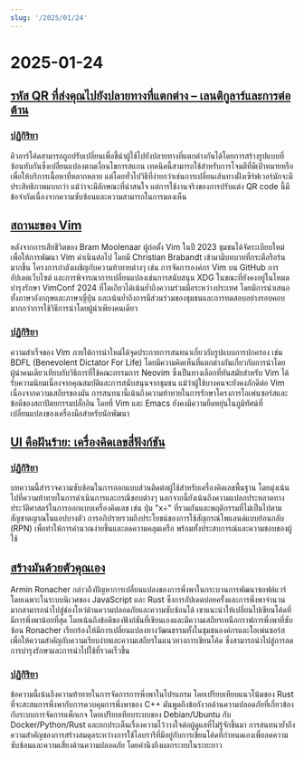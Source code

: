 ```yaml
---
slug: '/2025/01/24'
---
```


# 2025-01-24

## [รหัส QR ที่ส่งคุณไปยังปลายทางที่แตกต่าง – เลนติกูลาร์และการต่อต้าน](https://mstdn.social/@isziaui/113874436953157913)

### [ปฏิกิริยา](https://news.ycombinator.com/item?id=42809268)

คิวอาร์โค้ดสามารถถูกปรับเปลี่ยนเพื่อชี้นำผู้ใช้ไปยังปลายทางที่แตกต่างกันได้โดยการสร้างรูปแบบที่ซ้อนทับกันซึ่งเปลี่ยนแปลงตามเงื่อนไขการสแกน เทคนิคนี้สามารถใช้สำหรับการโจมตีที่มีเป้าหมายหรือเพื่อให้บริการเนื้อหาที่หลากหลาย แต่โดยทั่วไปวิธีที่ง่ายกว่าเช่นการเปลี่ยนเส้นทางฝั่งเซิร์ฟเวอร์มักจะมีประสิทธิภาพมากกว่า แม้ว่าจะมีลักษณะที่น่าสนใจ แต่การใช้งานจริงของการปรับแต่ง QR code นี้มีข้อจำกัดเนื่องจากความซับซ้อนและความสามารถในการมองเห็น

## [สถานะของ Vim](https://lwn.net/Articles/1002342/)

หลังจากการเสียชีวิตของ Bram Moolenaar ผู้ก่อตั้ง Vim ในปี 2023 ชุมชนได้จัดระเบียบใหม่เพื่อให้การพัฒนา Vim ดำเนินต่อไป โดยมี Christian Brabandt เข้ามามีบทบาทที่กระตือรือร้นมากขึ้น โครงการกำลังเผชิญกับความท้าทายต่างๆ เช่น การจัดการองค์กร Vim บน GitHub การอัปเดตเว็บไซต์ และการพิจารณาการเปลี่ยนแปลงเช่นการสนับสนุน XDG ในขณะที่ยังคงอยู่ในโหมดบำรุงรักษา VimConf 2024 ที่โตเกียวได้เน้นย้ำถึงความร่วมมือระหว่างประเทศ โดยมีการนำเสนอทั้งภาษาอังกฤษและภาษาญี่ปุ่น และเน้นย้ำถึงการมีส่วนร่วมของชุมชนและการทดสอบอย่างรอบคอบมากกว่าการใช้วิธีการนำโดยผู้นำเพียงคนเดียว

### [ปฏิกิริยา](https://news.ycombinator.com/item?id=42810176)

ความสำเร็จของ Vim ภายใต้การนำใหม่ได้จุดประกายการสนทนาเกี่ยวกับรูปแบบการปกครอง เช่น BDFL (Benevolent Dictator For Life) โดยมีความคิดเห็นที่แตกต่างกันเกี่ยวกับการนำโดยผู้นำคนเดียวเทียบกับวิธีการที่ใช้คณะกรรมการ Neovim ซึ่งเป็นทางเลือกที่ทันสมัยสำหรับ Vim ได้รับความนิยมเนื่องจากคุณสมบัติและการสนับสนุนจากชุมชน แม้ว่าผู้ใช้บางคนจะยังคงภักดีต่อ Vim เนื่องจากความเสถียรของมัน การสนทนานี้เน้นถึงความท้าทายในการรักษาโครงการโอเพ่นซอร์สและข้อดีของสถาปัตยกรรมปลั๊กอิน โดยที่ Vim และ Emacs ยังคงมีความยืดหยุ่นในภูมิทัศน์ที่เปลี่ยนแปลงของเครื่องมือสำหรับนักพัฒนา

## [UI คือฝันร้าย: เครื่องคิดเลขสี่ฟังก์ชัน](https://lcamtuf.substack.com/p/ui-is-hell-four-function-calculators)

### [ปฏิกิริยา](https://news.ycombinator.com/item?id=42810300)

บทความนี้สำรวจความซับซ้อนในการออกแบบส่วนติดต่อผู้ใช้สำหรับเครื่องคิดเลขพื้นฐาน โดยมุ่งเน้นไปที่ความท้าทายในการดำเนินการและกรณีขอบต่างๆ นอกจากนี้ยังเน้นถึงความแปลกประหลาดทางประวัติศาสตร์ในการออกแบบเครื่องคิดเลข เช่น ปุ่ม "x÷" ที่รวมกันและพฤติกรรมที่ไม่เป็นไปตามสัญชาตญาณในแอปบางตัว การอภิปรายรวมถึงประโยชน์ของการใช้สัญกรณ์โพแลนด์แบบย้อนกลับ (RPN) เพื่อทำให้การคำนวณง่ายขึ้นและลดความคลุมเครือ พร้อมทั้งประสบการณ์และความชอบของผู้ใช้

## [สร้างมันด้วยตัวคุณเอง](https://lucumr.pocoo.org/2025/1/24/build-it-yourself/)

Armin Ronacher กล่าวถึงปัญหาการเปลี่ยนแปลงของการพึ่งพาในกระบวนการพัฒนาซอฟต์แวร์ โดยเฉพาะในระบบนิเวศของ JavaScript และ Rust ซึ่งการอัปเดตบ่อยครั้งและการพึ่งพาจำนวนมากสามารถนำไปสู่ช่องโหว่ด้านความปลอดภัยและความซับซ้อนได้ เขาแนะนำให้เปลี่ยนไปเขียนโค้ดที่มีการพึ่งพาน้อยที่สุด โดยเน้นถึงข้อดีของฟังก์ชันที่เขียนเองและมีความเสถียรเหนือกราฟการพึ่งพาที่ซับซ้อน Ronacher เรียกร้องให้มีการเปลี่ยนแปลงทางวัฒนธรรมทั้งในชุมชนองค์กรและโอเพ่นซอร์ส เพื่อให้ความสำคัญกับความเรียบง่ายและความเสถียรในแนวทางการเขียนโค้ด ซึ่งสามารถนำไปสู่การลดการบำรุงรักษาและการนำไปใช้ที่รวดเร็วขึ้น

### [ปฏิกิริยา](https://news.ycombinator.com/item?id=42812641)

ข้อความนี้เน้นถึงความท้าทายในการจัดการการพึ่งพาในโปรแกรม โดยเปรียบเทียบแนวโน้มของ Rust ที่จะสะสมการพึ่งพากับการควบคุมการพึ่งพาของ C++ มันพูดถึงข้อกังวลด้านความปลอดภัยที่เกี่ยวข้องกับระบบการจัดการแพ็กเกจ โดยเปรียบเทียบระบบของ Debian/Ubuntu กับ Docker/Python/Rust และยกประเด็นเรื่องความไว้วางใจต่อผู้ดูแลที่ไม่รู้จักขึ้นมา การสนทนาย้ำถึงความสำคัญของการสร้างสมดุลระหว่างการใช้ไลบรารีที่มีอยู่กับการเขียนโค้ดที่กำหนดเองเพื่อลดความซับซ้อนและความเสี่ยงด้านความปลอดภัย โดยคำนึงถึงผลกระทบในระยะยาว

<head>
  <meta property="og:title" content="รหัส QR ที่ส่งคุณไปยังปลายทางที่แตกต่าง – เลนติกูลาร์และการต่อต้าน" />
  <meta property="og:type" content="website" />
  <meta property="og:image" content="https://og.cho.sh/api/og/?title=%E0%B8%A3%E0%B8%AB%E0%B8%B1%E0%B8%AA%20QR%20%E0%B8%97%E0%B8%B5%E0%B9%88%E0%B8%AA%E0%B9%88%E0%B8%87%E0%B8%84%E0%B8%B8%E0%B8%93%E0%B9%84%E0%B8%9B%E0%B8%A2%E0%B8%B1%E0%B8%87%E0%B8%9B%E0%B8%A5%E0%B8%B2%E0%B8%A2%E0%B8%97%E0%B8%B2%E0%B8%87%E0%B8%97%E0%B8%B5%E0%B9%88%E0%B9%81%E0%B8%95%E0%B8%81%E0%B8%95%E0%B9%88%E0%B8%B2%E0%B8%87%20%E2%80%93%20%E0%B9%80%E0%B8%A5%E0%B8%99%E0%B8%95%E0%B8%B4%E0%B8%81%E0%B8%B9%E0%B8%A5%E0%B8%B2%E0%B8%A3%E0%B9%8C%E0%B9%81%E0%B8%A5%E0%B8%B0%E0%B8%81%E0%B8%B2%E0%B8%A3%E0%B8%95%E0%B9%88%E0%B8%AD%E0%B8%95%E0%B9%89%E0%B8%B2%E0%B8%99&subheading=%E0%B8%A7%E0%B8%B1%E0%B8%99%E0%B8%A8%E0%B8%B8%E0%B8%81%E0%B8%A3%E0%B9%8C%E0%B8%97%E0%B8%B5%E0%B9%88%2024%20%E0%B8%A1%E0%B8%81%E0%B8%A3%E0%B8%B2%E0%B8%84%E0%B8%A1%202568%3A%20%E0%B8%AA%E0%B8%A3%E0%B8%B8%E0%B8%9B%E0%B8%82%E0%B9%88%E0%B8%B2%E0%B8%A7%E0%B9%81%E0%B8%AE%E0%B9%87%E0%B8%81%E0%B9%80%E0%B8%81%E0%B8%AD%E0%B8%A3%E0%B9%8C" />
</head>
